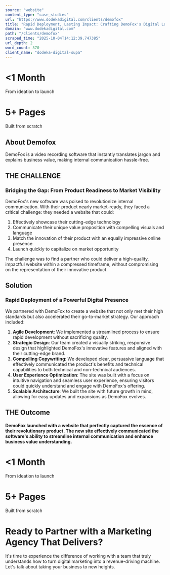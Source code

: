 ```yaml
---
source: "website"
content_type: "case_studies"
url: "https://www.dodekadigital.com/clients/demofox"
title: "Rapid Deployment, Lasting Impact: Crafting DemoFox's Digital Launchpad"
domain: "www.dodekadigital.com"
path: "/clients/demofox"
scraped_time: "2025-10-04T14:12:39.747385"
url_depth: 2
word_count: 370
client_name: "dodeka-digital-supa"
---
```


# <1 Month

From ideation to launch

# 5+ Pages

Built from scratch

## About Demofox

DemoFox is a video recording software that instantly translates jargon and explains business value, making internal communication hassle-free.

## THE CHALLENGE

### Bridging the Gap: From Product Readiness to Market Visibility

DemoFox's new software was poised to revolutionize internal communication. With their product nearly market-ready, they faced a critical challenge: they needed a website that could:

1.  Effectively showcase their cutting-edge technology  
2.  Communicate their unique value proposition with compelling visuals and language  
3.  Match the innovation of their product with an equally impressive online presence  
4.  Launch quickly to capitalize on market opportunity  

The challenge was to find a partner who could deliver a high-quality, impactful website within a compressed timeframe, without compromising on the representation of their innovative product.

## Solution

### **Rapid Deployment of a Powerful Digital Presence**

We partnered with DemoFox to create a website that not only met their high standards but also accelerated their go-to-market strategy. Our approach included:

1.  **Agile Development**: We implemented a streamlined process to ensure rapid development without sacrificing quality.  
2.  **Strategic Design**: Our team created a visually striking, responsive design that highlighted DemoFox's innovative features and aligned with their cutting-edge brand.  
3.  **Compelling Copywriting**: We developed clear, persuasive language that effectively communicated the product's benefits and technical capabilities to both technical and non-technical audiences.  
4.  **User Experience Optimization**: The site was built with a focus on intuitive navigation and seamless user experience, ensuring visitors could quickly understand and engage with DemoFox's offering.  
5.  **Scalable Architecture**: We built the site with future growth in mind, allowing for easy updates and expansions as DemoFox evolves.

## THE Outcome

#### DemoFox launched with a website that perfectly captured the essence of their revolutionary product. The new site effectively communicated the software's ability to streamline internal communication and enhance business value understanding.

# <1 Month

From ideation to launch

# 5+ Pages

Built from scratch

# Ready to Partner with a Marketing Agency That Delivers?

It's time to experience the difference of working with a team that truly understands how to turn digital marketing into a revenue-driving machine. Let's talk about taking your business to new heights.